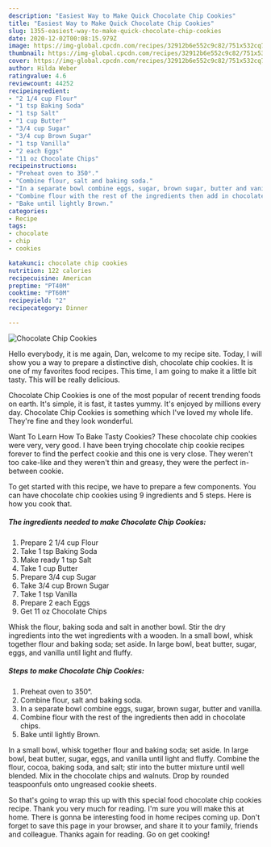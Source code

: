 ```yaml
---
description: "Easiest Way to Make Quick Chocolate Chip Cookies"
title: "Easiest Way to Make Quick Chocolate Chip Cookies"
slug: 1355-easiest-way-to-make-quick-chocolate-chip-cookies
date: 2020-12-02T00:08:15.979Z
image: https://img-global.cpcdn.com/recipes/32912b6e552c9c82/751x532cq70/chocolate-chip-cookies-recipe-main-photo.jpg
thumbnail: https://img-global.cpcdn.com/recipes/32912b6e552c9c82/751x532cq70/chocolate-chip-cookies-recipe-main-photo.jpg
cover: https://img-global.cpcdn.com/recipes/32912b6e552c9c82/751x532cq70/chocolate-chip-cookies-recipe-main-photo.jpg
author: Hilda Weber
ratingvalue: 4.6
reviewcount: 44252
recipeingredient:
- "2 1/4 cup Flour"
- "1 tsp Baking Soda"
- "1 tsp Salt"
- "1 cup Butter"
- "3/4 cup Sugar"
- "3/4 cup Brown Sugar"
- "1 tsp Vanilla"
- "2 each Eggs"
- "11 oz Chocolate Chips"
recipeinstructions:
- "Preheat oven to 350°."
- "Combine flour, salt and baking soda."
- "In a separate bowl combine eggs, sugar, brown sugar, butter and vanilla."
- "Combine flour with the rest of the ingredients then add in chocolate chips."
- "Bake until lightly Brown."
categories:
- Recipe
tags:
- chocolate
- chip
- cookies

katakunci: chocolate chip cookies 
nutrition: 122 calories
recipecuisine: American
preptime: "PT40M"
cooktime: "PT60M"
recipeyield: "2"
recipecategory: Dinner

---
```



![Chocolate Chip Cookies](https://img-global.cpcdn.com/recipes/32912b6e552c9c82/751x532cq70/chocolate-chip-cookies-recipe-main-photo.jpg)

Hello everybody, it is me again, Dan, welcome to my recipe site. Today, I will show you a way to prepare a distinctive dish, chocolate chip cookies. It is one of my favorites food recipes. This time, I am going to make it a little bit tasty. This will be really delicious.

Chocolate Chip Cookies is one of the most popular of recent trending foods on earth. It's simple, it is fast, it tastes yummy. It's enjoyed by millions every day. Chocolate Chip Cookies is something which I've loved my whole life. They're fine and they look wonderful.

Want To Learn How To Bake Tasty Cookies? These chocolate chip cookies were very, very good. I have been trying chocolate chip cookie recipes forever to find the perfect cookie and this one is very close. They weren&#39;t too cake-like and they weren&#39;t thin and greasy, they were the perfect in-between cookie.


To get started with this recipe, we have to prepare a few components. You can have chocolate chip cookies using 9 ingredients and 5 steps. Here is how you cook that.

<!--inarticleads1-->

##### The ingredients needed to make Chocolate Chip Cookies:

1. Prepare 2 1/4 cup Flour
1. Take 1 tsp Baking Soda
1. Make ready 1 tsp Salt
1. Take 1 cup Butter
1. Prepare 3/4 cup Sugar
1. Take 3/4 cup Brown Sugar
1. Take 1 tsp Vanilla
1. Prepare 2 each Eggs
1. Get 11 oz Chocolate Chips


Whisk the flour, baking soda and salt in another bowl. Stir the dry ingredients into the wet ingredients with a wooden. In a small bowl, whisk together flour and baking soda; set aside. In large bowl, beat butter, sugar, eggs, and vanilla until light and fluffy. 

<!--inarticleads2-->

##### Steps to make Chocolate Chip Cookies:

1. Preheat oven to 350°.
1. Combine flour, salt and baking soda.
1. In a separate bowl combine eggs, sugar, brown sugar, butter and vanilla.
1. Combine flour with the rest of the ingredients then add in chocolate chips.
1. Bake until lightly Brown.


In a small bowl, whisk together flour and baking soda; set aside. In large bowl, beat butter, sugar, eggs, and vanilla until light and fluffy. Combine the flour, cocoa, baking soda, and salt; stir into the butter mixture until well blended. Mix in the chocolate chips and walnuts. Drop by rounded teaspoonfuls onto ungreased cookie sheets. 

So that's going to wrap this up with this special food chocolate chip cookies recipe. Thank you very much for reading. I'm sure you will make this at home. There is gonna be interesting food in home recipes coming up. Don't forget to save this page in your browser, and share it to your family, friends and colleague. Thanks again for reading. Go on get cooking!
